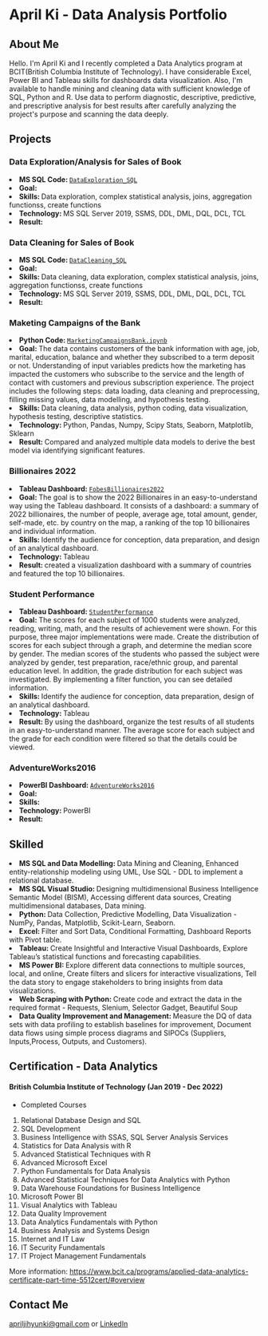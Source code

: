 # April Ki - Data Analysis Portfolio

## About Me
Hello. I'm April Ki and I recently completed a Data Analytics program at BCIT(British Columbia Institute of Technology). I have considerable Excel, Power BI and Tableau skills for dashboards data visualization. Also, I'm available to handle mining and cleaning data with sufficient knowledge of SQL, Python and R. Use data to perform diagnostic, descriptive, predictive, and prescriptive analysis for best results after carefully analyzing the project's purpose and scanning the data deeply.


## Projects

### Data Exploration/Analysis for Sales of Book 
<li><strong>MS SQL Code: </strong><a href="https://github.com/AprilKi/DataAnalysisPortfolio/blob/main/DataExplorationSQL">
<code>DataExploration_SQL</code></a></li>
<li><strong>Goal: </strong> </li>
<li><strong>Skills: </strong> Data exploration, complex statistical analysis, joins, aggregation functionss, create functions</li>
<li><strong>Technology: </strong> MS SQL Server 2019, SSMS, DDL, DML, DQL, DCL, TCL
<li><strong>Result: </strong> </li>


### Data Cleaning for Sales of Book
<li><strong>MS SQL Code: </strong><a href="https://github.com/AprilKi/DataAnalysisPortfolio/blob/main/DataCleaningSQL.sql">
<code>DataCleaning_SQL</code></a></li>
<li><strong>Goal: </strong> </li>
<li><strong>Skills: </strong> Data cleaning, data exploration, complex statistical analysis, joins, aggregation functionss, create functions</li>
<li><strong>Technology: </strong> MS SQL Server 2019, SSMS, DDL, DML, DQL, DCL, TCL
<li><strong>Result: </strong> </li>


### Maketing Campaigns of the Bank 
<li><strong>Python Code: </strong><a href="https://github.com/AprilKi/Data_Analysis_Portfolio/blob/main/MarketingCampaignsBank.ipynb"><code>MarketingCampaignsBank.ipynb</code></a></li>
<li><strong>Goal: </strong>The data contains customers of the bank information with age, job, marital, education, balance and whether they subscribed to a term deposit or not. Understanding of input variables predicts how the marketing has impacted the customers who subscribe to the service and the length of contact with customers and previous subscription experience. The project includes the following steps: data loading, data cleaning and preprocessing, filling missing values, data modelling, and hypothesis testing.</li>
<li><strong>Skills: </strong> Data cleaning, data analysis, python coding, data visualization, hypothesis testing, descriptive statistics.</li>
<li><strong>Technology: </strong> Python, Pandas, Numpy, Scipy Stats, Seaborn, Matplotlib, Sklearn
<li><strong>Result: </strong> Compared and analyzed multiple data models to derive the best model via identifying significant features.</li>


### Billionaires 2022
<li><strong>Tableau Dashboard: </strong><a href="https://public.tableau.com/app/profile/jihyun.ki4896/viz/BILLIONAIRES2022/FobesBillionaires2022"><code>FobesBillionaires2022</code></a></li>
<li><strong>Goal: </strong> The goal is to show the 2022 Billionaires in an easy-to-understand way using the Tableau dashboard. 
  It consists of a dashboard: a summary of 2022 billionaires, the number of people, average age, total amount, gender, self-made, etc. by country on the map, a ranking of the top 10 billionaires and individual information.</li>
<li><strong>Skills: </strong> Identify the audience for conception, data preparation, and design of an analytical dashboard.</li>
<li><strong>Technology: </strong> Tableau</li>
<li><strong>Result: </strong> created a visualization dashboard with a summary of countries and featured the top 10 billionaires.</li>


### Student Performance 
<li><strong>Tableau Dashboard: </strong><a href="https://public.tableau.com/app/profile/jihyun.ki4896/viz/StudentPerfomance_16594734536610/Student"><code>StudentPerformance</code></a></li>
<li><strong>Goal: </strong>The scores for each subject of 1000 students were analyzed, reading, writing, math, and the results of achievement were shown. For this purpose, three major implementations were made. Create the distribution of scores for each subject through a graph, and determine the median score by gender. The median scores of the students who passed the subject were analyzed by gender, test preparation, race/ethnic group, and parental education level. In addition, the grade distribution for each subject was investigated. By implementing a filter function, you can see detailed information.</li>
<li><strong>Skills: </strong> Identify the audience for conception, data preparation, design of an analytical dashboard.</li>
<li><strong>Technology: </strong> Tableau</li>
<li><strong>Result: </strong> By using the dashboard, organize the test results of all students in an easy-to-understand manner. The average score for each subject and the grade for each condition were filtered so that the details could be viewed.</li>


### AdventureWorks2016 
<li><strong>PowerBI Dashboard: </strong><a href="https://github.com/AprilKi/DataAnalysisPortfolio/blob/main/AdventureWorksPowerBI.pdf">
<code>AdventureWorks2016</code></a></li>
<li><strong>Goal: </strong> </li>
<li><strong>Skills: </strong> </li>
<li><strong>Technology: </strong> PowerBI</li>
<li><strong>Result: </strong> </li>


## Skilled
<li><strong>MS SQL and Data Modelling: </strong> Data Mining and Cleaning, Enhanced entity-relationship modeling using UML, Use SQL - DDL to implement a relational database. 
<li><strong>MS SQL Visual Studio: </strong> Designing multidimensional Business Intelligence Semantic Model (BISM), Accessing different data sources, Creating multidimensional databases, Data mining.
<li><strong>Python: </strong> Data Collection, Predictive Modelling, Data Visualization - NumPy, Pandas, Matplotlib, Scikit-Learn, Seaborn.
<li><strong>Excel: </strong> Filter and Sort Data, Conditional Formatting, Dashboard Reports with Pivot table. 
<li><strong>Tableau: </strong> Create Insightful and Interactive Visual Dashboards, Explore Tableau’s statistical functions and forecasting capabilities.
<li><strong>MS Power BI: </strong> Explore different data connections to multiple sources, local, and online, Create filters and slicers for interactive visualizations, Tell the data story to engage stakeholders to bring insights from data visualizations.
<li><strong>Web Scraping with Python: </strong>  Create code and extract the data in the required format - Requests, Slenium, Selector Gadget, Beautiful Soup
<li><strong>Data Quality Improvement and Management: </strong> Measure the DQ of data sets with data profiling to establish baselines for improvement, Document data flows using simple process diagrams and SIPOCs (Suppliers, Inputs,Process, Outputs, and Customers). 

## Certification - Data Analytics
#### British Columbia Institute of Technology (Jan 2019 - Dec 2022)

- Completed Courses
1. Relational Database Design and SQL
2. SQL Development
3. Business Intelligence with SSAS, SQL Server Analysis Services
4. Statistics for Data Analysis with R
5. Advanced Statistical Techniques with R
6. Advanced Microsoft Excel
7. Python Fundamentals for Data Analysis
8. Advanced Statistical Techniques for Data Analytics with Python
9. Data Warehouse Foundations for Business Intelligence
10. Microsoft Power BI
11. Visual Analytics with Tableau
12. Data Quality Improvement
13. Data Analytics Fundamentals with Python
14. Business Analysis and Systems Design
15. Internet and IT Law
16. IT Security Fundamentals
17. IT Project Management Fundamentals

More information: https://www.bcit.ca/programs/applied-data-analytics-certificate-part-time-5512cert/#overview

## Contact Me
apriljihyunki@gmail.com or <a href="https://www.linkedin.com/in/april-ki-a01277138">LinkedIn</a>

